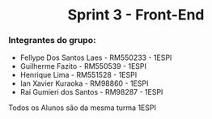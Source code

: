 <h1 align="center"> Sprint 3 - Front-End</h1>

<h3> Integrantes do grupo: </h3>

<ul> 
  <li> Fellype Dos Santos Laes - RM550233 - 1ESPI </li>
  <li> Guilherme Fazito        - RM550539 - 1ESPI </li>
  <li> Henrique Lima           - RM551528 - 1ESPI </li>
  <li> Ian Xavier Kuraoka      - RM98860  - 1ESPI </li>
  <li> Raí Gumieri dos Santos  - RM98287  - 1ESPI </li>
</ul>

<p> Todos os Alunos são da mesma turma 1ESPI</p>
